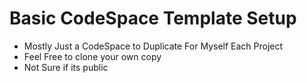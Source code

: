 # Basic CodeSpace Template Setup 
 
 * Mostly Just a CodeSpace to Duplicate For Myself Each Project
 * Feel Free to clone your own copy 
 * Not Sure if its public
